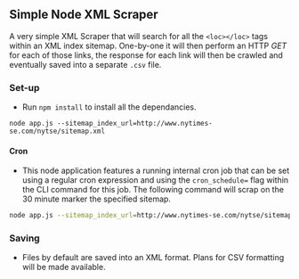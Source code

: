 ## Simple Node XML Scraper

A very simple XML Scraper that will search for all the `<loc></loc>` tags within an XML index sitemap. One-by-one it will then perform an HTTP _GET_ for each of those links, the response for each link will then be crawled and eventually saved into a separate `.csv` file.

### Set-up
- Run `npm install` to install all the dependancies.
```
node app.js --sitemap_index_url=http://www.nytimes-se.com/nytse/sitemap.xml
```
#### Cron
- This node application features a running internal cron job that can be set using a regular cron expression and using the `cron_schedule=` flag within the CLI command for this job. The following command will scrap on the 30 minute marker the specified sitemap.

```bash
node app.js --sitemap_index_url=http://www.nytimes-se.com/nytse/sitemap.xml --cron_schedule="30 * * * *"
```

### Saving
- Files by default are saved into an XML format. Plans for CSV formatting will be made available.
